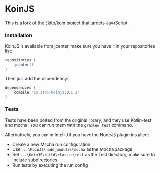 # KoinJS

This is a fork of the [Ekito/koin](https://github.com/Ekito/koin) project that targets JavaScript. 

### Installation

KoinJS is available from jcenter, make sure you have it in your repositories list:

```groovy
repositories {
    jcenter()
}
```

Then just add the dependency:

```groovy
dependencies {
    compile "co.zsmb:koinjs:0.1.1"
}
```

### Tests

Tests have been ported from the original library, and they use Kotlin-test and mocha. You can run them with the `gradlew test` command.
 
Alternatively, you can in IntelliJ if you have the NodeJS plugin installed:

- Create a new Mocha run configuration
- Use `...\KoinJS\node_modules\mocha` as the Mocha package
- Set `...\KoinJS\build\classes\test` as the Test directory, make sure to include subdirectories
- Run tests by executing the run config
